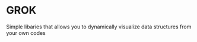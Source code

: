 # GROK
Simple libaries that allows you to dynamically visualize data structures from your own codes
